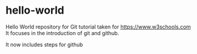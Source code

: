 # hello-world

Hello World repository for Git tutorial
taken for https://www.w3schools.com
It focuses in the introduction of git and github. 


It now includes steps for github
